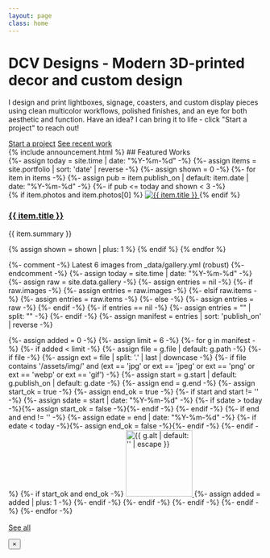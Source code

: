 ```yaml
---
layout: page
class: home
---
```

<h1>DCV Designs - Modern 3D-printed decor and custom design</h1>
<div class="hero">
  <p>I design and print lightboxes, signage, coasters, and custom display pieces using clean multicolor workflows, polished finishes, and an eye for both aesthetic and function. Have an idea? I can bring it to life - click "Start a project" to reach out!</p>
  <div class="cta-row">
    <a class="btn primary" href="/contact/">Start a project</a>
    <a class="btn ghost" href="/portfolio/">See recent work</a>
  </div>
</div>
{% include announcement.html %}
## Featured Works
<div class="card-grid">
  {%- assign today = site.time | date: "%Y-%m-%d" -%}
  {%- assign items = site.portfolio | sort: 'date' | reverse -%}
  {%- assign shown = 0 -%}
  {%- for item in items -%}
    {%- assign pub = item.publish_on | default: item.date | date: "%Y-%m-%d" -%}
    {%- if pub <= today and shown < 3 -%}
      <article class="card">
        {% if item.photos and item.photos[0] %}
          <a
            class="gallery-item"
            href="{{ item.photos[0] | relative_url }}"
            data-full="{{ item.photos[0] | relative_url }}"
            data-alt="{{ item.title | escape }}"
            data-caption="{{ item.summary | escape }}"
            aria-label="Open image"
          >
            <img src="{{ item.photos[0] | relative_url }}" alt="{{ item.title }}">
          </a>
        {% endif %}
        <div class="pad">
          <h3><a href="{{ item.url | relative_url }}">{{ item.title }}</a></h3>
          <p>{{ item.summary }}</p>
        </div>
      </article>
      {% assign shown = shown | plus: 1 %}
    {% endif %}
  {% endfor %}
</div>

{%- comment -%} Latest 6 images from _data/gallery.yml (robust) {%- endcomment -%}
{%- assign today = site.time | date: "%Y-%m-%d" -%}
{%- assign raw = site.data.gallery -%}
{%- assign entries = nil -%}
{%- if raw.images -%}
  {%- assign entries = raw.images -%}
{%- elsif raw.items -%}
  {%- assign entries = raw.items -%}
{%- else -%}
  {%- assign entries = raw -%}
{%- endif -%}
{%- if entries == nil -%}
  {%- assign entries = "" | split: "" -%}
{%- endif -%}
{%- assign manifest = entries | sort: 'publish_on' | reverse -%}
<div class="scroll-strip" aria-label="Latest gallery images" tabindex="0">
  {%- assign added = 0 -%}
  {%- assign limit = 6 -%}
  {%- for g in manifest -%}
    {%- if added < limit -%}
      {%- assign file = g.file | default: g.path -%}
      {%- if file -%}
        {%- assign ext = file | split: '.' | last | downcase -%}
        {%- if file contains '/assets/img/' and (ext == 'jpg' or ext == 'jpeg' or ext == 'png' or ext == 'webp' or ext == 'gif') -%}
          {%- assign start = g.start | default: g.publish_on | default: g.date -%}
          {%- assign end   = g.end -%}
          {%- assign start_ok = true -%}
          {%- assign end_ok = true -%}
          {%- if start and start != '' -%}
            {%- assign sdate = start | date: "%Y-%m-%d" -%}
            {%- if sdate > today -%}{%- assign start_ok = false -%}{%- endif -%}
          {%- endif -%}
          {%- if end and end != '' -%}
            {%- assign edate = end | date: "%Y-%m-%d" -%}
            {%- if edate < today -%}{%- assign end_ok = false -%}{%- endif -%}
          {%- endif -%}
          {%- if start_ok and end_ok -%}
            <a
              class="scroll-thumb gallery-item"
              href="{{ file | relative_url }}"
              data-full="{{ file | relative_url }}"
              data-alt="{{ g.alt | default: '' | escape }}"
              data-caption="{{ g.caption | default: '' | escape }}"
              aria-label="Open image"
            >
              <img src="{{ file | relative_url }}" alt="{{ g.alt | default: '' | escape }}" loading="lazy" decoding="async" width="132" height="132">
            </a>
            {%- assign added = added | plus: 1 -%}
          {%- endif -%}
        {%- endif -%}
      {%- endif -%}
    {%- endif -%}
  {%- endfor -%}
</div>
<!-- found {{ entries | size }} manifest entries, showed {{ added }} -->

<p style="margin-top:1rem;">
  <a class="btn" href="{{ '/portfolio/' | relative_url }}">See all</a>
</p>

<!-- Lightbox modal (Home) -->
<div class="lightbox" id="lightbox" aria-hidden="true">
  <button class="lightbox-close" aria-label="Close">×</button>
  <div class="lightbox-inner">
    <img id="lightbox-img" alt="">
    <div class="lightbox-meta" id="lightbox-meta" hidden>
      <div class="lightbox-alt" id="lightbox-alt"></div>
      <div class="lightbox-caption" id="lightbox-caption"></div>
    </div>
  </div>
</div>

<script>
(function(){
  const lb = document.getElementById('lightbox');
  const img = document.getElementById('lightbox-img');
  const meta = document.getElementById('lightbox-meta');
  const altEl = document.getElementById('lightbox-alt');
  const capEl = document.getElementById('lightbox-caption');
  const closeBtn = lb.querySelector('.lightbox-close');

  function openLB(src, altText, caption){
    img.src = src;
    img.alt = altText || '';
    const hasAlt = !!(altText && altText.trim().length);
    const hasCap = !!(caption && caption.trim().length);
    altEl.textContent = hasAlt ? altText : '';
    capEl.textContent = hasCap ? caption : '';
    meta.hidden = !(hasAlt || hasCap);
    lb.classList.add('open');
    lb.setAttribute('aria-hidden','false');
  }
  function closeLB(){
    lb.classList.remove('open');
    lb.setAttribute('aria-hidden','true');
    img.removeAttribute('src');
    img.removeAttribute('alt');
    meta.hidden = true;
    altEl.textContent = '';
    capEl.textContent = '';
  }

  document.addEventListener('click', function(e){
    const a = e.target.closest('.gallery-item');
    if (a){
      e.preventDefault();
      openLB(
        a.getAttribute('data-full'),
        a.getAttribute('data-alt') || '',
        a.getAttribute('data-caption') || ''
      );
    }
  });

  lb.addEventListener('click', function(e){
    if (!e.target.closest('.lightbox-inner')) closeLB();
  });
  closeBtn.addEventListener('click', closeLB);
  document.addEventListener('keydown', function(e){
    if (e.key === 'Escape') closeLB();
  });
})();
</script>